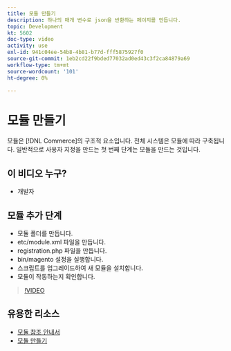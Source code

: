 ```yaml
---
title: 모듈 만들기
description: 하나의 매개 변수로 json을 반환하는 페이지를 만듭니다.
topic: Development
kt: 5602
doc-type: video
activity: use
exl-id: 941c04ee-54b8-4b81-b77d-fff5875927f0
source-git-commit: 1eb2cd22f9bded77032ad0ed43c3f2ca84879a69
workflow-type: tm+mt
source-wordcount: '101'
ht-degree: 0%

---
```


# 모듈 만들기

모듈은 [!DNL Commerce]의 구조적 요소입니다. 전체 시스템은 모듈에 따라 구축됩니다. 일반적으로 사용자 지정을 만드는 첫 번째 단계는 모듈을 만드는 것입니다.

## 이 비디오 누구?

- 개발자

## 모듈 추가 단계

- 모듈 폴더를 만듭니다.
- etc/module.xml 파일을 만듭니다.
- registration.php 파일을 만듭니다.
- bin/magento 설정을 실행합니다.
- 스크립트를 업그레이드하여 새 모듈을 설치합니다.
- 모듈이 작동하는지 확인합니다.

>[!VIDEO](https://video.tv.adobe.com/v/35792?quality=12&learn=on)

## 유용한 리소스

- [모듈 참조 안내서](https://devdocs.magento.com/guides/v2.4/mrg/intro.html)
- [모듈 만들기](https://devdocs.magento.com/videos/fundamentals/create-a-new-module/)
